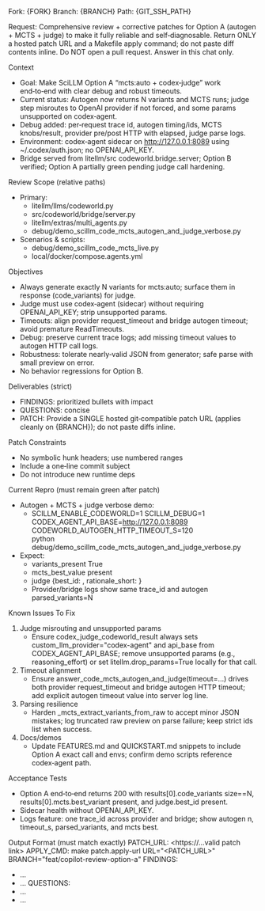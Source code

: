 Fork: {FORK}
Branch: {BRANCH}
Path: {GIT_SSH_PATH}

Request: Comprehensive review + corrective patches for Option A (autogen + MCTS + judge) to make it fully reliable and self‑diagnosable. Return ONLY a hosted patch URL and a Makefile apply command; do not paste diff contents inline.
Do NOT open a pull request. Answer in this chat only.

Context
- Goal: Make SciLLM Option A “mcts:auto + codex‑judge” work end‑to‑end with clear debug and robust timeouts.
- Current status: Autogen now returns N variants and MCTS runs; judge step misroutes to OpenAI provider if not forced, and some params unsupported on codex‑agent.
- Debug added: per‑request trace id, autogen timing/ids, MCTS knobs/result, provider pre/post HTTP with elapsed, judge parse logs.
- Environment: codex‑agent sidecar on http://127.0.0.1:8089 using ~/.codex/auth.json; no OPENAI_API_KEY.
- Bridge served from litellm/src codeworld.bridge.server; Option B verified; Option A partially green pending judge call hardening.

Review Scope (relative paths)
- Primary:
  - litellm/llms/codeworld.py
  - src/codeworld/bridge/server.py
  - litellm/extras/multi_agents.py
  - debug/demo_scillm_code_mcts_autogen_and_judge_verbose.py
- Scenarios & scripts:
  - debug/demo_scillm_code_mcts_live.py
  - local/docker/compose.agents.yml

Objectives
- Always generate exactly N variants for mcts:auto; surface them in response (code_variants) for judge.
- Judge must use codex‑agent (sidecar) without requiring OPENAI_API_KEY; strip unsupported params.
- Timeouts: align provider request_timeout and bridge autogen timeout; avoid premature ReadTimeouts.
- Debug: preserve current trace logs; add missing timeout values to autogen HTTP call logs.
- Robustness: tolerate nearly‑valid JSON from generator; safe parse with small preview on error.
- No behavior regressions for Option B.

Deliverables (strict)
- FINDINGS: prioritized bullets with impact
- QUESTIONS: concise
- PATCH: Provide a SINGLE hosted git‑compatible patch URL (applies cleanly on {BRANCH}); do not paste diffs inline.

Patch Constraints
- No symbolic hunk headers; use numbered ranges
- Include a one‑line commit subject
- Do not introduce new runtime deps

Current Repro (must remain green after patch)
- Autogen + MCTS + judge verbose demo:
  - SCILLM_ENABLE_CODEWORLD=1 SCILLM_DEBUG=1 \
    CODEX_AGENT_API_BASE=http://127.0.0.1:8089 \
    CODEWORLD_AUTOGEN_HTTP_TIMEOUT_S=120 \
    python debug/demo_scillm_code_mcts_autogen_and_judge_verbose.py
- Expect:
  - variants_present True
  - mcts_best_value present
  - judge {best_id: <id>, rationale_short: <str>}
  - Provider/bridge logs show same trace_id and autogen parsed_variants=N

Known Issues To Fix
1) Judge misrouting and unsupported params
   - Ensure codex_judge_codeworld_result always sets custom_llm_provider="codex-agent" and api_base from CODEX_AGENT_API_BASE; remove unsupported params (e.g., reasoning_effort) or set litellm.drop_params=True locally for that call.
2) Timeout alignment
   - Ensure answer_code_mcts_autogen_and_judge(timeout=…) drives both provider request_timeout and bridge autogen HTTP timeout; add explicit autogen timeout value into server log line.
3) Parsing resilience
   - Harden _mcts_extract_variants_from_raw to accept minor JSON mistakes; log truncated raw preview on parse failure; keep strict ids list when success.
4) Docs/demos
   - Update FEATURES.md and QUICKSTART.md snippets to include Option A exact call and envs; confirm demo scripts reference codex‑agent path.

Acceptance Tests
- Option A end‑to‑end returns 200 with results[0].code_variants size==N, results[0].mcts.best_variant present, and judge.best_id present.
- Sidecar health without OPENAI_API_KEY.
- Logs feature: one trace_id across provider and bridge; show autogen n, timeout_s, parsed_variants, and mcts best.

Output Format (must match exactly)
PATCH_URL: <https://…valid patch link>
APPLY_CMD: make patch.apply-url URL="<PATCH_URL>" BRANCH="feat/copilot-review-option-a"
FINDINGS:
- …
- …
QUESTIONS:
- …
- …

